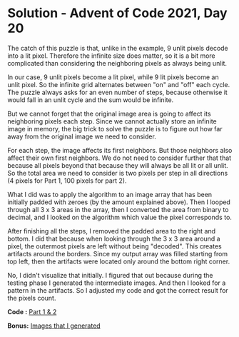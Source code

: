 # Solution - Advent of Code 2021, Day 20

The catch of this puzzle is that, unlike in the example, 9 unlit pixels decode into a lit pixel. Therefore the infinite size does matter, so it is a bit more complicated than considering the neighboring pixels as always being unlit.

In our case, 9 unlit pixels become a lit pixel, while 9 lit pixels become an unlit pixel. So the infinite grid alternates between "on" and "off" each cycle. The puzzle always asks for an even number of steps, because otherwise it would fall in an unlit cycle and the sum would be infinite.

But we cannot forget that the original image area is going to affect its neighboring pixels each step. Since we cannot actually store an infinite image in memory, the big trick to solve the puzzle is to figure out how far away from the original image we need to consider.

For each step, the image affects its first neighbors. But those neighbors also affect their own first neighbors. We do not need to consider further that that because all pixels beyond that because they will always be all lit or all unlit. So the total area we need to consider is two pixels per step in all directions (4 pixels for Part 1, 100 pixels for part 2).

What I did was to apply the algorithm to an image array that has been initially padded with zeroes (by the amount explained above). Then I looped through all 3 x 3 areas in the array, then I converted the area from binary to decimal, and I looked on the algorithm which value the pixel corresponds to.

After finishing all the steps, I removed the padded area to the right and bottom. I did that because when looking through the 3 x 3 area  around a pixel, the outermost pixels are left without being "decoded". This creates artifacts around the borders. Since my output array was filled starting from top left, then the artifacts were located only around the bottom right corner.

No, I didn't visualize that initially. I figured that out because during the testing phase I generated the intermediate images. And then I looked for a pattern in the artifacts. So I adjusted my code and got the correct result for the pixels count.

**Code :** [Part 1 & 2](https://github.com/tbpaolini/Advent-of-Code/blob/master/2021/Day%2020/trenchmap.py)

**Bonus:** [Images that I generated](https://github.com/tbpaolini/Advent-of-Code/tree/master/2021/Day%2020/images)